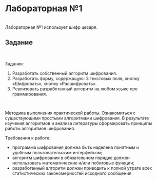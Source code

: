 # Лабораторная №1

<br />Лабораторная №1 использует шифр цезаря.

## Задание

 <br />
 
Задания:  
1. Разработать собственный алгоритм шифрования. 
2. Разработать форму, содержащую: 3 текстовых поля, кнопку «Шифровать», кнопку «Расшифровать». 
3. Реализовать разработанный алгоритм на любом языке про
граммирования.
 <br />
 
Методика выполнения практической работы. Ознакомиться с существующими простыми алгоритмами шифрования. В результате изучения алгоритмов и анализа литературы сформировать принципы работы алгоритмов шифрования. 
 <br />

Требования к работе:

- программа шифрования должна быть наделена понятным
  и удобным пользовательским интерфейсом;
- алгоритм шифрования в обязательном порядке должен использовать математические и/или побитовые функции;
- разработанный алгоритм должен приводить к полной утрате всех статистических закономерностей исходного сообщения.

